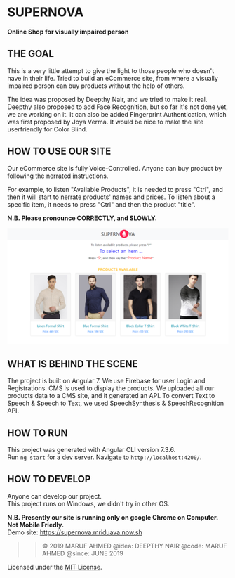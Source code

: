 # SUPERNOVA
**Online Shop for visually impaired person**


## THE GOAL 
This is a very little attempt to give the light to those people who doesn't have in their life. 
Tried to build an eCommerce site, from where a visually impaired person can buy products without 
the help of others.

The idea was proposed by Deepthy Nair, and we tried to make it real. Deepthy also proposed to add Face Recognition, but so far it's not done yet, we are working on it. It can also be added Fingerprint Authentication, which was first proposed by Joya Verma. It would be nice to make the site userfriendly for Color Blind.

## HOW TO USE OUR SITE
Our eCommerce site is fully Voice-Controlled. 
Anyone can buy product by following the nerrated instructions.

For example, to listen "Available Products", it is needed to press "Ctrl", and then
it will start to nerrate products' names and prices. 
To listen about a specific item, it needs to press "Ctrl" and then the product "title".

**N.B. Please pronounce CORRECTLY, and SLOWLY.**

![](/screenshot/screen.png)

## WHAT IS BEHIND THE SCENE
The project is built on Angular 7.
We use Firebase for user Login and Registrations.
CMS is used to display the products. We uploaded all our products data to a CMS site, and
it generated an API.
To convert Text to Speech & Speech to Text, we used SpeechSynthesis & SpeechRecognition API.

## HOW TO RUN
This project was generated with Angular CLI version 7.3.6. <br>
Run `ng start` for a dev server. Navigate to `http://localhost:4200/`. 

## HOW TO DEVELOP
Anyone can develop our project. <br>
This project runs on Windows, we didn't try in other OS. 

**N.B. Presently our site is running only on google Chrome on Computer. Not Mobile Friedly.** <br>
Demo site: https://supernova.mriduava.now.sh

>> &copy; 2019 MARUF AHMED
>> @idea: DEEPTHY NAIR
>> @code: MARUF AHMED
>> @since: JUNE 2019

Licensed under the [MIT License](LICENSE).